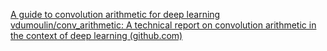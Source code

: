 [A guide to convolution arithmetic for deep learning](https://arxiv.org/pdf/1603.07285.pdf)
[vdumoulin/conv_arithmetic: A technical report on convolution arithmetic in the context of deep learning (github.com)](https://github.com/vdumoulin/conv_arithmetic)

